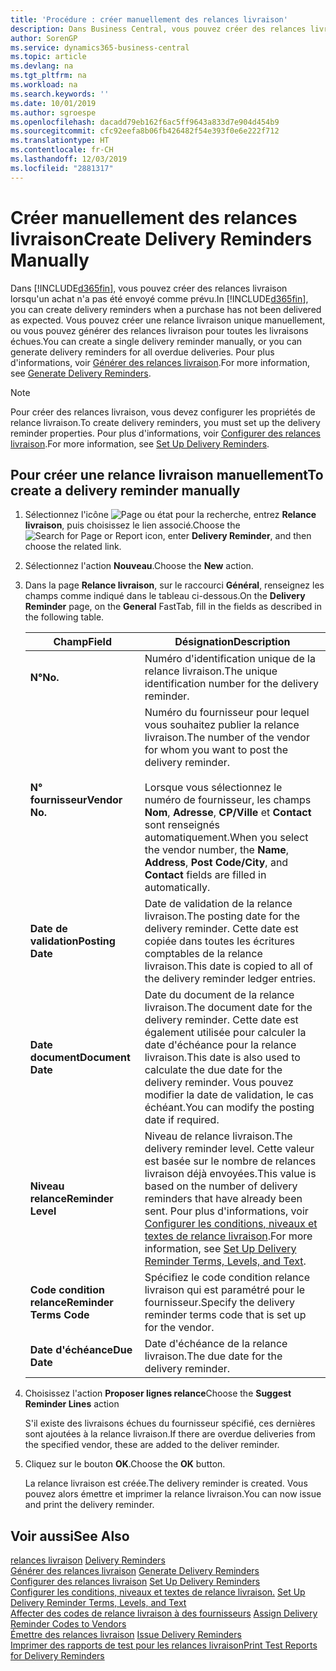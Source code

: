 ```yaml
---
title: 'Procédure : créer manuellement des relances livraison'
description: Dans Business Central, vous pouvez créer des relances livraison lorsqu'un achat n'a pas été envoyé comme prévu. Vous pouvez créer une relance livraison unique manuellement, ou vous pouvez générer des relances livraison pour toutes les livraisons échues.
author: SorenGP
ms.service: dynamics365-business-central
ms.topic: article
ms.devlang: na
ms.tgt_pltfrm: na
ms.workload: na
ms.search.keywords: ''
ms.date: 10/01/2019
ms.author: sgroespe
ms.openlocfilehash: dacadd79eb162f6ac5ff9643a833d7e904d454b9
ms.sourcegitcommit: cfc92eefa8b06fb426482f54e393f0e6e222f712
ms.translationtype: HT
ms.contentlocale: fr-CH
ms.lasthandoff: 12/03/2019
ms.locfileid: "2881317"
---
```

# <a name="create-delivery-reminders-manually"></a><span data-ttu-id="07245-104">Créer manuellement des relances livraison</span><span class="sxs-lookup"><span data-stu-id="07245-104">Create Delivery Reminders Manually</span></span>
<span data-ttu-id="07245-105">Dans [!INCLUDE[d365fin](../../includes/d365fin_md.md)], vous pouvez créer des relances livraison lorsqu'un achat n'a pas été envoyé comme prévu.</span><span class="sxs-lookup"><span data-stu-id="07245-105">In [!INCLUDE[d365fin](../../includes/d365fin_md.md)], you can create delivery reminders when a purchase has not been delivered as expected.</span></span> <span data-ttu-id="07245-106">Vous pouvez créer une relance livraison unique manuellement, ou vous pouvez générer des relances livraison pour toutes les livraisons échues.</span><span class="sxs-lookup"><span data-stu-id="07245-106">You can create a single delivery reminder manually, or you can generate delivery reminders for all overdue deliveries.</span></span> <span data-ttu-id="07245-107">Pour plus d'informations, voir [Générer des relances livraison](how-to-generate-delivery-reminders.md).</span><span class="sxs-lookup"><span data-stu-id="07245-107">For more information, see [Generate Delivery Reminders](how-to-generate-delivery-reminders.md).</span></span>

> [!NOTE]
> <span data-ttu-id="07245-108">Pour créer des relances livraison, vous devez configurer les propriétés de relance livraison.</span><span class="sxs-lookup"><span data-stu-id="07245-108">To create delivery reminders, you must set up the delivery reminder properties.</span></span> <span data-ttu-id="07245-109">Pour plus d'informations, voir [Configurer des relances livraison](how-to-set-up-delivery-reminders.md).</span><span class="sxs-lookup"><span data-stu-id="07245-109">For more information, see [Set Up Delivery Reminders](how-to-set-up-delivery-reminders.md).</span></span>

## <a name="to-create-a-delivery-reminder-manually"></a><span data-ttu-id="07245-110">Pour créer une relance livraison manuellement</span><span class="sxs-lookup"><span data-stu-id="07245-110">To create a delivery reminder manually</span></span>  

1.  <span data-ttu-id="07245-111">Sélectionnez l'icône ![Page ou état pour la recherche](../../media/ui-search/search_small.png "Icône Page ou état pour la recherche"), entrez **Relance livraison**, puis choisissez le lien associé.</span><span class="sxs-lookup"><span data-stu-id="07245-111">Choose the ![Search for Page or Report](../../media/ui-search/search_small.png "Search for Page or Report icon") icon, enter **Delivery Reminder**, and then choose the related link.</span></span>  
2.  <span data-ttu-id="07245-112">Sélectionnez l'action **Nouveau**.</span><span class="sxs-lookup"><span data-stu-id="07245-112">Choose the **New** action.</span></span>  
3.  <span data-ttu-id="07245-113">Dans la page **Relance livraison**, sur le raccourci **Général**, renseignez les champs comme indiqué dans le tableau ci-dessous.</span><span class="sxs-lookup"><span data-stu-id="07245-113">On the **Delivery Reminder** page, on the **General** FastTab, fill in the fields as described in the following table.</span></span>  

    |<span data-ttu-id="07245-114">Champ</span><span class="sxs-lookup"><span data-stu-id="07245-114">Field</span></span>|<span data-ttu-id="07245-115">Désignation</span><span class="sxs-lookup"><span data-stu-id="07245-115">Description</span></span>|  
    |---------------------------------|---------------------------------------|  
    |<span data-ttu-id="07245-116">**N°**</span><span class="sxs-lookup"><span data-stu-id="07245-116">**No.**</span></span>|<span data-ttu-id="07245-117">Numéro d'identification unique de la relance livraison.</span><span class="sxs-lookup"><span data-stu-id="07245-117">The unique identification number for the delivery reminder.</span></span>|  
    |<span data-ttu-id="07245-118">**N° fournisseur**</span><span class="sxs-lookup"><span data-stu-id="07245-118">**Vendor No.**</span></span>|<span data-ttu-id="07245-119">Numéro du fournisseur pour lequel vous souhaitez publier la relance livraison.</span><span class="sxs-lookup"><span data-stu-id="07245-119">The number of the vendor for whom you want to post the delivery reminder.</span></span><br /><br /> <span data-ttu-id="07245-120">Lorsque vous sélectionnez le numéro de fournisseur, les champs **Nom**, **Adresse**, **CP/Ville** et **Contact** sont renseignés automatiquement.</span><span class="sxs-lookup"><span data-stu-id="07245-120">When you select the vendor number, the **Name**, **Address**, **Post Code/City**, and **Contact** fields are filled in automatically.</span></span>|  
    |<span data-ttu-id="07245-121">**Date de validation**</span><span class="sxs-lookup"><span data-stu-id="07245-121">**Posting Date**</span></span>|<span data-ttu-id="07245-122">Date de validation de la relance livraison.</span><span class="sxs-lookup"><span data-stu-id="07245-122">The posting date for the delivery reminder.</span></span> <span data-ttu-id="07245-123">Cette date est copiée dans toutes les écritures comptables de la relance livraison.</span><span class="sxs-lookup"><span data-stu-id="07245-123">This date is copied to all of the delivery reminder ledger entries.</span></span>|  
    |<span data-ttu-id="07245-124">**Date document**</span><span class="sxs-lookup"><span data-stu-id="07245-124">**Document Date**</span></span>|<span data-ttu-id="07245-125">Date du document de la relance livraison.</span><span class="sxs-lookup"><span data-stu-id="07245-125">The document date for the delivery reminder.</span></span> <span data-ttu-id="07245-126">Cette date est également utilisée pour calculer la date d'échéance pour la relance livraison.</span><span class="sxs-lookup"><span data-stu-id="07245-126">This date is also used to calculate the due date for the delivery reminder.</span></span> <span data-ttu-id="07245-127">Vous pouvez modifier la date de validation, le cas échéant.</span><span class="sxs-lookup"><span data-stu-id="07245-127">You can modify the posting date if required.</span></span>|  
    |<span data-ttu-id="07245-128">**Niveau relance**</span><span class="sxs-lookup"><span data-stu-id="07245-128">**Reminder Level**</span></span>|<span data-ttu-id="07245-129">Niveau de relance livraison.</span><span class="sxs-lookup"><span data-stu-id="07245-129">The delivery reminder level.</span></span> <span data-ttu-id="07245-130">Cette valeur est basée sur le nombre de relances livraison déjà envoyées.</span><span class="sxs-lookup"><span data-stu-id="07245-130">This value is based on the number of delivery reminders that have already been sent.</span></span> <span data-ttu-id="07245-131">Pour plus d'informations, voir [Configurer les conditions, niveaux et textes de relance livraison](how-to-set-up-delivery-reminder-terms-levels-and-text.md).</span><span class="sxs-lookup"><span data-stu-id="07245-131">For more information, see [Set Up Delivery Reminder Terms, Levels, and Text](how-to-set-up-delivery-reminder-terms-levels-and-text.md).</span></span>|  
    |<span data-ttu-id="07245-132">**Code condition relance**</span><span class="sxs-lookup"><span data-stu-id="07245-132">**Reminder Terms Code**</span></span>|<span data-ttu-id="07245-133">Spécifiez le code condition relance livraison qui est paramétré pour le fournisseur.</span><span class="sxs-lookup"><span data-stu-id="07245-133">Specify the delivery reminder terms code that is set up for the vendor.</span></span>|  
    |<span data-ttu-id="07245-134">**Date d'échéance**</span><span class="sxs-lookup"><span data-stu-id="07245-134">**Due Date**</span></span>|<span data-ttu-id="07245-135">Date d'échéance de la relance livraison.</span><span class="sxs-lookup"><span data-stu-id="07245-135">The due date for the delivery reminder.</span></span>|  

4.  <span data-ttu-id="07245-136">Choisissez l'action **Proposer lignes relance**</span><span class="sxs-lookup"><span data-stu-id="07245-136">Choose the **Suggest Reminder Lines** action</span></span>  

    <span data-ttu-id="07245-137">S'il existe des livraisons échues du fournisseur spécifié, ces dernières sont ajoutées à la relance livraison.</span><span class="sxs-lookup"><span data-stu-id="07245-137">If there are overdue deliveries from the specified vendor, these are added to the deliver reminder.</span></span>  

5.  <span data-ttu-id="07245-138">Cliquez sur le bouton **OK**.</span><span class="sxs-lookup"><span data-stu-id="07245-138">Choose the **OK** button.</span></span>  

    <span data-ttu-id="07245-139">La relance livraison est créée.</span><span class="sxs-lookup"><span data-stu-id="07245-139">The delivery reminder is created.</span></span> <span data-ttu-id="07245-140">Vous pouvez alors émettre et imprimer la relance livraison.</span><span class="sxs-lookup"><span data-stu-id="07245-140">You can now issue and print the delivery reminder.</span></span>  

## <a name="see-also"></a><span data-ttu-id="07245-141">Voir aussi</span><span class="sxs-lookup"><span data-stu-id="07245-141">See Also</span></span>  
 <span data-ttu-id="07245-142">[relances livraison](delivery-reminders.md) </span><span class="sxs-lookup"><span data-stu-id="07245-142">[Delivery Reminders](delivery-reminders.md) </span></span>  
 <span data-ttu-id="07245-143">[Générer des relances livraison](how-to-generate-delivery-reminders.md) </span><span class="sxs-lookup"><span data-stu-id="07245-143">[Generate Delivery Reminders](how-to-generate-delivery-reminders.md) </span></span>  
 <span data-ttu-id="07245-144">[Configurer des relances livraison](how-to-set-up-delivery-reminders.md) </span><span class="sxs-lookup"><span data-stu-id="07245-144">[Set Up Delivery Reminders](how-to-set-up-delivery-reminders.md) </span></span>  
 <span data-ttu-id="07245-145">[Configurer les conditions, niveaux et textes de relance livraison.](how-to-set-up-delivery-reminder-terms-levels-and-text.md) </span><span class="sxs-lookup"><span data-stu-id="07245-145">[Set Up Delivery Reminder Terms, Levels, and Text](how-to-set-up-delivery-reminder-terms-levels-and-text.md) </span></span>  
 <span data-ttu-id="07245-146">[Affecter des codes de relance livraison à des fournisseurs](how-to-assign-delivery-reminder-codes-to-vendors.md) </span><span class="sxs-lookup"><span data-stu-id="07245-146">[Assign Delivery Reminder Codes to Vendors](how-to-assign-delivery-reminder-codes-to-vendors.md) </span></span>  
 <span data-ttu-id="07245-147">[Émettre des relances livraison](how-to-issue-delivery-reminders.md) </span><span class="sxs-lookup"><span data-stu-id="07245-147">[Issue Delivery Reminders](how-to-issue-delivery-reminders.md) </span></span>  
 [<span data-ttu-id="07245-148">Imprimer des rapports de test pour les relances livraison</span><span class="sxs-lookup"><span data-stu-id="07245-148">Print Test Reports for Delivery Reminders</span></span>](how-to-print-test-reports-for-delivery-reminders.md)
